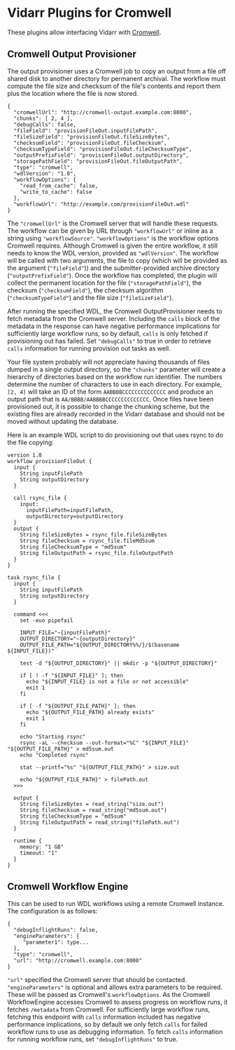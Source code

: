 # Vidarr Plugins for Cromwell
These plugins allow interfacing Vidarr with [Cromwell](https://cromwell.readthedocs.io/en/stable/).

## Cromwell Output Provisioner
The output provisioner uses a Cromwell job to copy an output from a file off
shared disk to another directory for permanent archival. The workflow must
compute the file size and checksum of the file's contents and report them plus the
location where the file is now stored.

    {
      "cromwellUrl": "http://cromwell-output.example.com:8000",
      "chunks": [ 2, 4 ],
      "debugCalls": false,
      "fileField": "provisionFileOut.inputFilePath",
      "fileSizeField": "provisionFileOut.fileSizeBytes",
      "checksumField": "provisionFileOut.fileChecksum",
      "checksumTypeField": "provisionFileOut.fileChecksumType",
      "outputPrefixField": "provisionFileOut.outputDirectory",
      "storagePathField": "provisionFileOut.fileOutputPath",
      "type": "cromwell",
      "wdlVersion": "1.0",
      "workflowOptions": {
        "read_from_cache": false,
        "write_to_cache": false
      },
      "workflowUrl": "http://example.com/provisionFileOut.wdl"
    }

The `"cromwellUrl"` is the Cromwell server that will handle these requests. The
workflow can be given by URL through `"workflowUrl"` or inline as a string
using `"workflowSource"`. `"workflowOptions"` is the workflow options Cromwell
requires. Although Cromwell is given the entire workflow, it still needs to
know the WDL version, provided as `"wdlVersion"`. The workflow will be called
with two arguments, the file to copy (which will be provided as the argument
(`"fileField"`)) and the submitter-provided archive directory
(`"outputPrefixField"`). Once the workflow has completed, the plugin will
collect the permanent location for the file (`"storagePathField"`), the checksum
(`"checksumField"`), the checksum algorithm (`"checksumTypeField"`) 
and the file size (`"fileSizeField"`).

After running the specified WDL, the Cromwell OutputProvisioner needs to fetch 
metadata from the Cromwell server. Including the `calls` block of the metadata
in the response can have negative performance implications for sufficiently 
large workflow runs, so by default, `calls` is only fetched if provisioning out
has failed. Set `"debugCalls"` to true in order to retrieve `calls` information
for running provision out tasks as well.

Your file system probably will not appreciate having thousands of files dumped
in a single output directory, so the `"chunks"` parameter will create a
hierarchy of directories based on the workflow run identifier. The numbers
determine the number of characters to use in each directory. For example, `[2,
4]` will take an ID of the form `AABBBBCCCCCCCCCCCCCC` and produce an output
path that is `AA/BBBB/AABBBBCCCCCCCCCCCCCC`. Once files have been provisioned
out, it is possible to change the chunking scheme, but the existing files are
already recorded in the Vidarr database and should not be moved without
updating the database.

Here is an example WDL script to do provisioning out that uses rsync to do the file copying:

    version 1.0
    workflow provisionFileOut {
      input {
        String inputFilePath
        String outputDirectory
      }
   
      call rsync_file {
        input:
          inputFilePath=inputFilePath,
          outputDirectory=outputDirectory
      }
      output {
        String fileSizeBytes = rsync_file.fileSizeBytes
        String fileChecksum = rsync_file.fileMd5sum
        String fileChecksumType = "md5sum"
        String fileOutputPath = rsync_file.fileOutputPath
      }
    }
    
    task rsync_file {
      input {
        String inputFilePath
        String outputDirectory
      }
    
      command <<<
        set -euo pipefail
    
        INPUT_FILE="~{inputFilePath}"
        OUTPUT_DIRECTORY="~{outputDirectory}"
        OUTPUT_FILE_PATH="${OUTPUT_DIRECTORY%%/}/$(basename ${INPUT_FILE})"
    
        test -d "${OUTPUT_DIRECTORY}" || mkdir -p "${OUTPUT_DIRECTORY}"
    
        if [ ! -f "${INPUT_FILE}" ]; then
          echo "${INPUT_FILE} is not a file or not accessible"
          exit 1
        fi
    
        if [ -f "${OUTPUT_FILE_PATH}" ]; then
          echo "${OUTPUT_FILE_PATH} already exists"
          exit 1
        fi
    
        echo "Starting rsync"
        rsync -aL --checksum --out-format="%C" "${INPUT_FILE}" "${OUTPUT_FILE_PATH}" > md5sum.out
        echo "Completed rsync"
    
        stat --printf="%s" "${OUTPUT_FILE_PATH}" > size.out
    
        echo "${OUTPUT_FILE_PATH}" > filePath.out
      >>>
    
      output {
        String fileSizeBytes = read_string("size.out")
        String fileChecksum = read_string("md5sum.out")
        String fileChecksumType = "md5sum"
        String fileOutputPath = read_string("filePath.out")
      }
    
      runtime {
        memory: "1 GB"
        timeout: "1"
      }
    }

## Cromwell Workflow Engine
This can be used to run WDL workflows using a remote Cromwell instance. The configuration is as follows:

    {
      "debugInflightRuns": false,
      "engineParameters": {
         "parameter1": type...
      },
      "type": "cromwell",
      "url": "http://cromwell.example.com:8000"
    }

`"url"` specified the Cromwell server that should be contacted.
`"engineParameters"` is optional and allows extra parameters to be required.
These will be passed as Cromwell's `workflowOptions`.
As the Cromwell WorkflowEngine accesses Cromwell to assess progress on workflow
runs, it fetches `/metadata` from Cromwell. For sufficiently large workflow runs,
fetching this endpoint with `calls` information included has negative performance
implications, so by default we only fetch `calls` for failed workflow runs to use
as debugging information. To fetch `calls` information for running workflow runs,
set `"debugInflightRuns"` to true.
